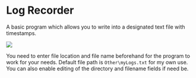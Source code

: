 # Log Recorder
A basic program which allows you to write into a designated text file with timestamps.

![](https://user-images.githubusercontent.com/12991847/43170386-8d57bd2c-8fad-11e8-9111-d78c5d6b3501.png)

You need to enter file location and file name beforehand for the program to work for your needs. Default file path is `Other\myLogs.txt` for my own use. You can also enable editing of the directory and filename fields if need be.
